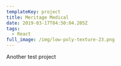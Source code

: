 ```yaml
---
templateKey: project
title: Meritage Medical
date: 2019-03-17T04:50:04.205Z
tags:
  - React
full_image: /img/low-poly-texture-23.png
---
```

Another test project
